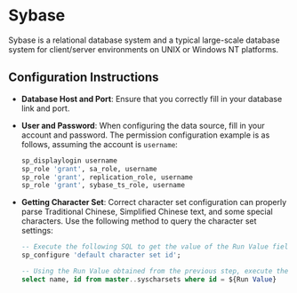 # Sybase

Sybase is a relational database system and a typical large-scale database system for client/server environments on UNIX or Windows NT platforms.

## Configuration Instructions

* **Database Host and Port**: Ensure that you correctly fill in your database link and port.

* **User and Password**: When configuring the data source, fill in your account and password. The permission configuration example is as follows, assuming the account is `username`:

  ```sql
  sp_displaylogin username
  sp_role 'grant', sa_role, username
  sp_role 'grant', replication_role, username
  sp_role 'grant', sybase_ts_role, username
  ```

* **Getting Character Set**: Correct character set configuration can properly parse Traditional Chinese, Simplified Chinese text, and some special characters. Use the following method to query the character set settings:

  ```sql
  -- Execute the following SQL to get the value of the Run Value field
  sp_configure 'default character set id';
  
  -- Using the Run Value obtained from the previous step, execute the following SQL to get the corresponding character set
  select name, id from master..syscharsets where id = ${Run Value}
  ```